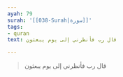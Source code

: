 ```yaml
---
ayah: 79
surah: '[[038-Surah|سورة]]'
tags:
- quran
text: قال رب فأنظرني إلى يوم يبعثون

---
```

> قال رب فأنظرني إلى يوم يبعثون
